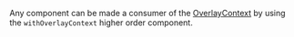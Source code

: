 Any component can be made a consumer of the [OverlayContext](#overlaycontext) by using the `withOverlayContext` higher order component.

